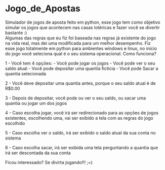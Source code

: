 # Jogo_de_Apostas<br>
Simulador de jogos de aposta feito em python, esse jogo tem como objetivo simular os jogos que acontecem nas casas lotéricas e fazer você se divertir bastante :)<br>
	Algumas das regras que eu fiz foi baseada nas regras já existente do jogo na vida real, mas dei uma modificada para um melhor desempenho. Fiz esse jogo totalmente em python para ambientes windows e linux, no início do jogo você seleciona qual é o seu sistema operacional.
Como funciona?

1 - Você tem 4 opções:
	- Você pode jogar os jogos
	- Você pode ver o seu saldo atual
	- Você pode depositar uma quantia fictícia
	- Você pode Sacar a quantia selecionada

2 - Você deve depositar uma quantia antes, porque o seu saldo atual é de R$0.00

3 - Depois de depositar, você pode ou ver o seu saldo, ou sacar uma quantia ou jogar um dos jogos

4 - Caso escolha jogar, você irá ser redirecionado para as opções de jogos existentes, escolhendo uma, vai ser exibido a tela com as regras do jogo escolhido

5 - Caso escolha ver o saldo, irá ser exibido o saldo atual da sua conta no sistema

6 - Caso escolha sacar, irá ser exibida uma tela perguntando a quantia que irá ser descontada da sua conta

Ficou interessado? Se divirta jogando!!! ;=)
